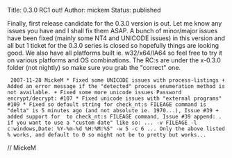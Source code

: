 Title: 0.3.0 RC1 out!
Author: mickem
Status: published

Finally, first release candidate for the 0.3.0 version is out. Let me
know any issues you have and I shall fix them ASAP. A bunch of
minor/major issues have been fixed (mainly some NT4 and UNICODE issues)
in this version and all but 1 ticket for the 0.3.0 series is closed so
hopefully things are looking good. We also have all platforms built ie.
w32/x64/IA64 so feel free to try it on various platforms and OS
combinations. The RC:s are under the x-0.3.0 folder (not nightly) so
make sure you grab the "correct" one.

     2007-11-28 MickeM * Fixed some UNICODE issues with process-listings + Added an error message if the "detected" process enumeration method is not available. + Fixed some more unicode issues Password encrypt/decrypt: #107 * Fixed unicode issues with "external programs" #109 * Fixed so default string for check_nt:s FILEAGE command is "delta" is 5 minutes ago (and not absolute ie. 1970...), Issue #39 + added support for  to check_nt:s FILEAGE command, Issue #39 append: . if you want to use a "custom date" like so: ... -v FILEAGE -l c:windows,Date: %Y-%m-%d %H:%M:%S" -w 5 -c 6 ... Only the above listed % works, and default to 0 so might not be to pretty but works... 

// MickeM

